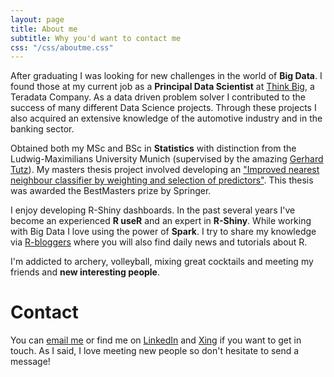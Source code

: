 ```yaml
---
layout: page
title: About me
subtitle: Why you'd want to contact me
css: "/css/aboutme.css"
---
```


<div id="aboutme-section">

<p class="about-text">
<span class="fa fa-briefcase about-icon"></span>
After graduating I was looking for new challenges in the world of <strong>Big Data</strong>.
I found those at my current job as a <strong>Principal Data Scientist</strong> at <a href="https://thinkbiganalytics.com/" target="_blank">Think Big</a>, a Teradata Company. As a data driven problem solver I contributed to the success of many different Data Science projects. Through these projects I also acquired an extensive knowledge of the automotive industry and in the banking sector.
</p>

<p class="about-text">
<span class="fa fa-graduation-cap about-icon"></span>
Obtained both my MSc and BSc in <strong>Statistics</strong> with distinction from the Ludwig-Maximilians University Munich (supervised by the amazing
<a href="http://www.statistik.lmu.de/~tutz/" target="_blank">Gerhard Tutz</a>). My masters thesis project involved developing an 
<a href="http://link.springer.com/article/10.1007/s11222-015-9588-z" target="_blank">"Improved nearest neighbour classifier by weighting and selection of predictors"</a>. This thesis was awarded the BestMasters prize by Springer. 
</p>

<p class="about-text">
<span class="fa fa-code about-icon"></span>
I enjoy developing R-Shiny dashboards. In the past several years I've become an experienced <strong>R useR</strong> and an expert in <strong>R-Shiny</strong>. While working with Big Data I love using the power of <strong>Spark</strong>. I try to share my knowledge via <a href="https://www.r-bloggers.com/" target="_blank">R-bloggers</a> where you will also find daily news and tutorials about R.
</p>

<p class="about-text">
<span class="fa fa-heart about-icon"></span>
I'm addicted to archery, volleyball, mixing great cocktails and meeting my friends and <strong>new interesting people</strong>.
</p>

</div>

<div id="contactme-section">
<h1 id="contact">Contact</h1>

<!--
<div class="alert alert-danger" role="alert">
I will be away until Sept 19 with absolutely no internet (or even cell phone signal!). I will try to reply to all my messages in the following week.
</div>
-->

<p>You can <a href="mailto:data42science@gmail.com?subject=Hello from dominikkoch.github.io">email me</a> or find me on <a href="https://de.linkedin.com/in/dominik-koch-341a39100">LinkedIn</a> and <a href="https://www.xing.com/profile/Dominik_Koch20">Xing</a> if you want to get in touch. As I said, I love meeting new people so don't hesitate to send a message!</p>

<!--
	<form action="https://formspree.io/data42science@gmail.com" method="POST" class="form" id="contact-form">
	  <p>You can also send me a quick message using the form below:</p>
	  <div class="row">
		<div class="col-xs-6">
		  <input type="email" name="_replyto" class="form-control input-lg" placeholder="Email" title="Email">
		</div>
		<div class="col-xs-6">
		  <input type="text" name="name" class="form-control input-lg" placeholder="Name" title="Name">
		</div>
	  </div>
	  <input type="hidden" name="_subject" value="New submission from dominikkoch.github.io">
	  <textarea type="text" name="content" class="form-control input-lg" placeholder="Message" title="Message" required="required" rows="3"></textarea>
	  <input type="text" name="_gotcha" style="display:none">
	  <input type="hidden" name="_next" value="./aboutme?message=Your message was sent successfully, thanks!" />
	  <button type="submit" class="btn btn-lg btn-primary">Submit</button>
	</form>
-->

</div>